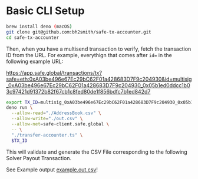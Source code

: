 # Basic CLI Setup

```sh
brew install deno (macOS)
git clone git@github.com:bh2smith/safe-tx-accounter.git
cd safe-tx-accounter
```

Then, when you have a multisend transaction to verify, fetch the transaction ID from the URL. For example, everythign that comes after `id=` in the following example URL:

https://app.safe.global/transactions/tx?safe=eth:0xA03be496e67Ec29bC62F01a428683D7F9c204930&id=multisig_0xA03be496e67Ec29bC62F01a428683D7F9c204930_0x05b1ed0ddcc1b03c97421d91372b82f67cb1c8fed80de1f856bdfc7b1ed842d7

```sh
export TX_ID=multisig_0xA03be496e67Ec29bC62F01a428683D7F9c204930_0x05b1ed0ddcc1b03c97421d91372b82f67cb1c8fed80de1f856bdfc7b1ed842d7
deno run \
  --allow-read="./AddressBook.csv" \
  --allow-write="./out.csv" \
  --allow-net=safe-client.safe.global \
  -- \
  "./transfer-accounter.ts" \
  $TX_ID
```

This will validate and generate the CSV File corresponding to the following Solver Payout Transaction.

See Example output [example.out.csv](./example.out.csv)!
